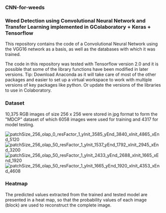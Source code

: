 ### CNN-for-weeds
### Weed Detection using Convolutional Neural Network and Transfer  Learning implemented in GColaboratory + Keras + Tensorflow 

This repository contains the code of a Convolutional Neural Network using the VGG16 network as a basis, as well as the databases with which it was trained. 

The code in this repository was tested with Tensorflow version 2.0 and it is possible that some of the library functions have been modified in later versions. 
Tip: Download Anaconda as it will take care of most of the other packages and easier to set up a virtual workspace to work with multiple versions of key packages like python.  Or update the versions of the libraries to use in Colaboratory. 

### Dataset

10,375 RGB images of size 256 x 256 were stored in jpg format to form the "MDCP" dataset of which 6058 images were used for training and 4317 for model testing.


![patchSize_256_olap_0_resFactor_1_yInit_3585_yEnd_3840_xInit_4865_xEnd_5120](https://github.com/Maria-Lou/CNN-for-weeds/assets/52510266/73ccd145-708a-4516-81ff-e01707924b98)
![patchSize_256_olap_50_resFactor_1_yInit_1537_yEnd_1792_xInit_2945_xEnd_3200](https://github.com/Maria-Lou/CNN-for-weeds/assets/52510266/b5285200-b6d5-4e51-95b7-98f41f7eb0f4)
![patchSize_256_olap_50_resFactor_1_yInit_2433_yEnd_2688_xInit_1665_xEnd_1920](https://github.com/Maria-Lou/CNN-for-weeds/assets/52510266/3b4f2ebe-0f45-4e7c-9236-af81363d8918)
![patchSize_256_olap_50_resFactor_1_yInit_1665_yEnd_1920_xInit_4353_xEnd_4608](https://github.com/Maria-Lou/CNN-for-weeds/assets/52510266/3f90d6dd-5b80-47ac-aa58-1d19173478a4)

### Heatmap
The predicted values extracted from the trained and tested model are presented in a heat map, so that the probability values of each image (block) are used to reconstruct the complete image. 
